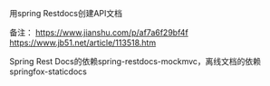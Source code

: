 用spring Restdocs创建API文档




备注：
https://www.jianshu.com/p/af7a6f29bf4f
https://www.jb51.net/article/113518.htm

Spring Rest Docs的依赖spring-restdocs-mockmvc，离线文档的依赖springfox-staticdocs